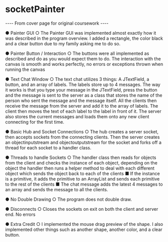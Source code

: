 # socketPainter

---- From cover page for original coursework ----

●	Painter GUI
  ○	The Painter GUI was implemented almost exactly how it was described in the program overview. I added a rectangle, the color black and a clear button due to my family asking    me to do so.

●	Painter Button / Interaction
  ○	The buttons were all implemented as described and do as you would expect them to do. The interaction with the canvas is smooth and works perfectly, no errors or exceptions   thrown when running the canvas

●	Text Chat Window
  ○	The text chat utilizes 3 things: A JTextField, a button, and an array of labels. The labels store up to 4 messages. The way it works is that you type your message in the     JTextField, press the button and the message is sent to the server as a class that stores the name of the person who sent the message and the message itself. All the clients   then receive the message from the server and add it to the array of labels. The client then moves the text of each label to the label in front of it. The server also stores     the current messages and loads them onto any new client connecting for the first time.

●	Basic Hub and Socket Connections
  ○	The hub creates a server socket, then accepts sockets from the connecting clients. Then the server creates an objectinputstream and objectoutputstream for the socket and     forks off a thread for each socket to a handler class.

●	Threads to handle Sockets
  ○	The handler class then reads for objects from the client and checks the instance of each object, depending on the object the handler then runs a helper method to deal with     each different object which sends the object back to each of the clients
    ■	If the instance is a primitive, it adds the primitive to an ArrayList and sends each primitive to the rest of the clients
    ■	The chat message adds the latest 4 messages to an array and sends the message to all the clients.

●	No Double Drawing
  ○	The program does not double draw.

●	Disconnects
  ○	Closes the sockets on exit on both the client and server end. No errors

●	Extra Credit
  ○	I implemented the mouse drag preview of the shape. I also implemented other things such as another shape, another color, and a clear button.
